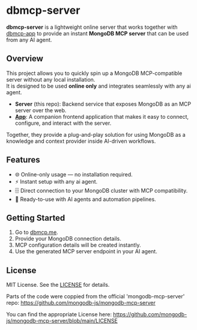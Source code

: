 # dbmcp-server

**dbmcp-server** is a lightweight online server that works together with [dbmcp-app](https://github.com/shoomkloom/dbmcp-app) to provide an instant **MongoDB MCP server** that can be used from any AI agent.

## Overview

This project allows you to quickly spin up a MongoDB MCP-compatible server without any local installation.  
It is designed to be used **online only** and integrates seamlessly with any ai agent.

- **Server** (this repo): Backend service that exposes MongoDB as an MCP server over the web.  
- [**App**](https://github.com/shoomkloom/dbmcp-app): A companion frontend application that makes it easy to connect, configure, and interact with the server.

Together, they provide a plug-and-play solution for using MongoDB as a knowledge and context provider inside AI-driven workflows.

## Features

- 🌐 Online-only usage — no installation required.
- ⚡ Instant setup with any ai agent.
- 🗄️ Direct connection to your MongoDB cluster with MCP compatibility.
- 🤖 Ready-to-use with AI agents and automation pipelines.

## Getting Started

1. Go to [dbmcp.me](https://dbmcp.me).  
2. Provide your MongoDB connection details.  
3. MCP configuration details will be created instantly.  
4. Use the generated MCP server endpoint in your AI agent.

## License

MIT License. See the [LICENSE](LICENSE) for details.

Parts of the code were coppied from the official 'mongodb-mcp-server' repo:
https://github.com/mongodb-js/mongodb-mcp-server

You can find the appropriate License here:
https://github.com/mongodb-js/mongodb-mcp-server/blob/main/LICENSE

